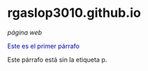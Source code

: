 # rgaslop3010.github.io
<em>página web</em>
<div style="color:#0404a0;">
  <p>Este es el primer párrafo</p> 
</div
<div style="color:#04a004;">Este párrafo está sin la etiqueta p.</div>
